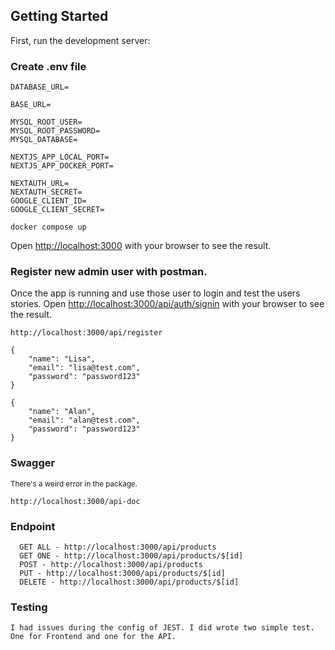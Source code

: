 ## Getting Started

First, run the development server:

### Create .env file

```
DATABASE_URL=

BASE_URL=

MYSQL_ROOT_USER=
MYSQL_ROOT_PASSWORD=
MYSQL_DATABASE=

NEXTJS_APP_LOCAL_PORT=
NEXTJS_APP_DOCKER_PORT=

NEXTAUTH_URL=
NEXTAUTH_SECRET=
GOOGLE_CLIENT_ID=
GOOGLE_CLIENT_SECRET=
```

```
docker compose up
```

Open [http://localhost:3000](http://localhost:3000) with your browser to see the result.

### Register new admin user with postman.

Once the app is running and use those user to login and test the users stories.
Open [http://localhost:3000/api/auth/signin](http://localhost:3000/api/auth/signin) with your browser to see the result.

```
http://localhost:3000/api/register
```

```
{
    "name": "Lisa",
    "email": "lisa@test.com",
    "password": "password123"
}
```

```
{
    "name": "Alan",
    "email": "alan@test.com",
    "password": "password123"
}
```

### Swagger

<sup>There's a weird error in the package.</sup>

```
http://localhost:3000/api-doc

```

### Endpoint

```
  GET ALL - http://localhost:3000/api/products
  GET ONE - http://localhost:3000/api/products/$[id]
  POST - http://localhost:3000/api/products
  PUT - http://localhost:3000/api/products/$[id]
  DELETE - http://localhost:3000/api/products/$[id]
```

### Testing

```
I had issues during the config of JEST. I did wrote two simple test. One for Frontend and one for the API.
```
